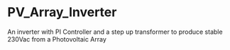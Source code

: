# PV_Array_Inverter
An inverter with PI Controller and a step up transformer to produce stable 230Vac from a Photovoltaic Array
